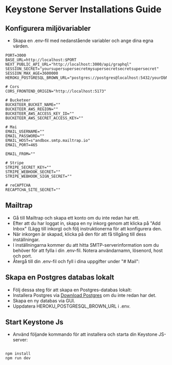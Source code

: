 # Keystone Server Installations Guide

## Konfigurera miljövariabler

- Skapa en .env-fil med nedanstående variabler och ange dina egna värden.

```
PORT=3000
BASE_URL=http://localhost:$PORT
NEXT_PUBLIC_API_URL="http://localhost:3000/api/graphql"
SESSION_SECRET="yoursupersupersecretmysupersecretsecretsupersecret"
SESSION_MAX_AGE=3600000
HEROKU_POSTGRESQL_BROWN_URL="postgres://postgres@localhost:5432/yourDbName"

# Cors
CORS_FRONTEND_ORIGIN="http://localhost:5173"

# Bucketeer
BUCKETEER_BUCKET_NAME=""
BUCKETEER_AWS_REGION=""
BUCKETEER_AWS_ACCESS_KEY_ID=""
BUCKETEER_AWS_SECRET_ACCESS_KEY=""

# Mai
EMAIL_USERNAME=""
EMAIL_PASSWORD=""
EMAIL_HOST=s"andbox.smtp.mailtrap.io"
EMAIL_PORT=465

EMAIL_FROM=""

# Stripe
STRIPE_SECRET_KEY=""
STRIPE_WEBHOOK_SECRET=""
STRIPE_WEBHOOK_SIGN_SECRET=""

# reCAPTCHA
RECAPTCHA_SITE_SECRET=""

```

## Mailtrap

- Gå till Mailtrap och skapa ett konto om du inte redan har ett.
- Efter att du har loggat in, skapa en ny inkorg genom att klicka på "Add Inbox" (Lägg till inkorg) och följ instruktionerna för att konfigurera den.
- När inkorgen är skapad, klicka på den för att få tillgång till dess inställningar.
- I inställningarna kommer du att hitta SMTP-serverinformation som du behöver för att fylla i din .env-fil. Notera användarnamn, lösenord, host och port.
- Återgå till din .env-fil och fyll i dina uppgifter under "# Mail":

## Skapa en Postgres databas lokalt

- Följ dessa steg för att skapa en Postgres-databas lokalt:
- Installera Postgres via [Download Postgres](https://postgresapp.com/downloads.html) om du inte redan har det.
- Skapa en ny databas via GUI.
- Uppdatera HEROKU_POSTGRESQL_BROWN_URL i .env.

## Start Keystone Js

- Använd följande kommando för att installera och starta din Keystone JS-server:

```

npm install
npm run dev

```
